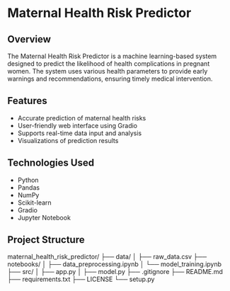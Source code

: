 # Maternal Health Risk Predictor

## Overview
The Maternal Health Risk Predictor is a machine learning-based system designed to predict the likelihood of health complications in pregnant women. The system uses various health parameters to provide early warnings and recommendations, ensuring timely medical intervention.

## Features
- Accurate prediction of maternal health risks
- User-friendly web interface using Gradio
- Supports real-time data input and analysis
- Visualizations of prediction results

## Technologies Used
- Python
- Pandas
- NumPy
- Scikit-learn
- Gradio
- Jupyter Notebook

## Project Structure
maternal_health_risk_predictor/
├── data/
│ ├── raw_data.csv
├── notebooks/
│ ├── data_preprocessing.ipynb
│ └── model_training.ipynb
├── src/
│ ├── app.py
│ ├── model.py
├── .gitignore
├── README.md
├── requirements.txt
├── LICENSE
└── setup.py
